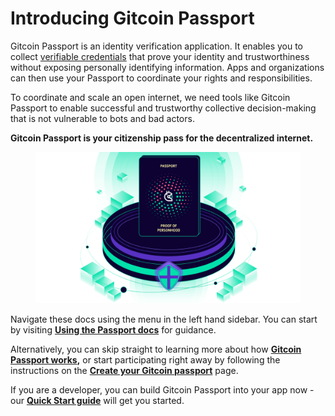 # Introducing Gitcoin Passport

Gitcoin Passport is an identity verification application. It enables you to collect [verifiable credentials](https://decentralized-id.com/web-standards/w3c/wg/vc/verifiable-credentials/) that prove your identity and trustworthiness without exposing personally identifying information. Apps and organizations can then use your Passport to coordinate your rights and responsibilities.

To coordinate and scale an open internet, we need tools like Gitcoin Passport to enable successful and trustworthy collective decision-making that is not vulnerable to bots and bad actors.

**Gitcoin Passport is your citizenship pass for the decentralized internet.**



<figure><img src=".gitbook/assets/passport-hero.png" alt=""><figcaption></figcaption></figure>



Navigate these docs using the menu in the left hand sidebar. You can start by visiting [**Using the Passport docs**](<README (1).md>) for guidance.

Alternatively, you can skip straight to learning more about how [**Gitcoin Passport works**](building-with-passport/how-it-works.md)**,** or start participating right away by following the instructions on the [**Create your Gitcoin passport**](get-started/creating-your-passport.md) page.

If you are a developer, you can build Gitcoin Passport into your app now - our [**Quick Start guide**](building-with-passport/quick-start-guide.md) will get you started.

